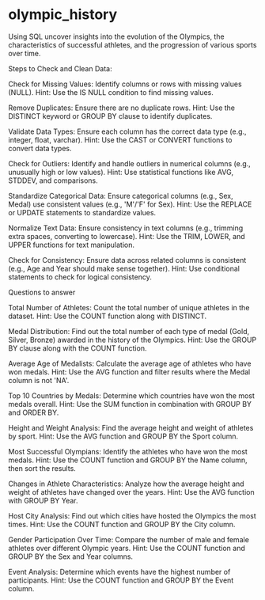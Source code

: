 # olympic_history
Using SQL uncover insights into the evolution of the Olympics, the characteristics of successful athletes, and the progression of various sports over time.

Steps to Check and Clean Data:

Check for Missing Values:
Identify columns or rows with missing values (NULL).
Hint: Use the IS NULL condition to find missing values.

Remove Duplicates:
Ensure there are no duplicate rows.
Hint: Use the DISTINCT keyword or GROUP BY clause to identify duplicates.

Validate Data Types:
Ensure each column has the correct data type (e.g., integer, float, varchar).
Hint: Use the CAST or CONVERT functions to convert data types.

Check for Outliers:
Identify and handle outliers in numerical columns (e.g., unusually high or low values).
Hint: Use statistical functions like AVG, STDDEV, and comparisons.

Standardize Categorical Data:
Ensure categorical columns (e.g., Sex, Medal) use consistent values (e.g., 'M'/'F' for Sex).
Hint: Use the REPLACE or UPDATE statements to standardize values.

Normalize Text Data:
Ensure consistency in text columns (e.g., trimming extra spaces, converting to lowercase).
Hint: Use the TRIM, LOWER, and UPPER functions for text manipulation.

Check for Consistency:
Ensure data across related columns is consistent (e.g., Age and Year should make sense together).
Hint: Use conditional statements to check for logical consistency.



Questions to answer

Total Number of Athletes:
Count the total number of unique athletes in the dataset.
Hint: Use the COUNT function along with DISTINCT.

Medal Distribution:
Find out the total number of each type of medal (Gold, Silver, Bronze) awarded in the history of the Olympics.
Hint: Use the GROUP BY clause along with the COUNT function.

Average Age of Medalists:
Calculate the average age of athletes who have won medals.
Hint: Use the AVG function and filter results where the Medal column is not 'NA'.

Top 10 Countries by Medals:
Determine which countries have won the most medals overall.
Hint: Use the SUM function in combination with GROUP BY and ORDER BY.

Height and Weight Analysis:
Find the average height and weight of athletes by sport.
Hint: Use the AVG function and GROUP BY the Sport column.

Most Successful Olympians:
Identify the athletes who have won the most medals.
Hint: Use the COUNT function and GROUP BY the Name column, then sort the results.

Changes in Athlete Characteristics:
Analyze how the average height and weight of athletes have changed over the years.
Hint: Use the AVG function with GROUP BY Year.

Host City Analysis:
Find out which cities have hosted the Olympics the most times.
Hint: Use the COUNT function and GROUP BY the City column.

Gender Participation Over Time:
Compare the number of male and female athletes over different Olympic years.
Hint: Use the COUNT function and GROUP BY the Sex and Year columns.

Event Analysis:
Determine which events have the highest number of participants.
Hint: Use the COUNT function and GROUP BY the Event column.
